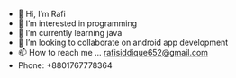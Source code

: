 - 👋 Hi, I’m Rafi
- 👀 I’m interested in programming
- 🌱 I’m currently learning java
- 💞️ I’m looking to collaborate on android app development
- 📫 How to reach me ...
rafisiddique652@gmail.com
- Phone: +8801767778364
<!---
rafi67/rafi67 is a ✨ special ✨ repository because its `README.md` (this file) appears on your GitHub profile.
You can click the Preview link to take a look at your changes.
--->
